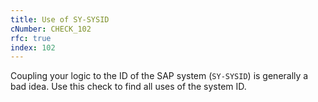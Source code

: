 ```yaml
---
title: Use of SY-SYSID
cNumber: CHECK_102
rfc: true
index: 102
---
```


Coupling your logic to the ID of the SAP system (`SY-SYSID`) is generally a bad idea. Use this check to find all uses of the system ID.